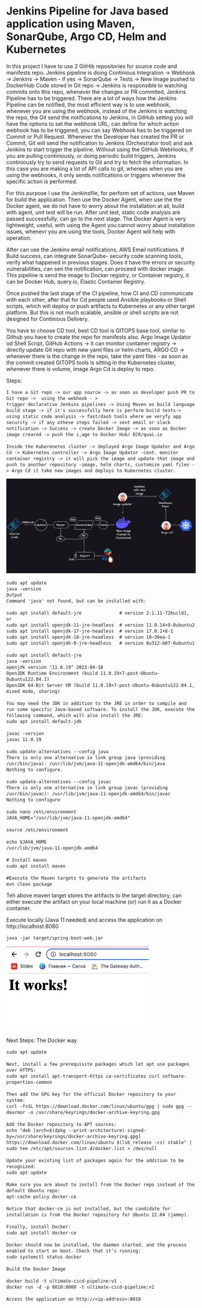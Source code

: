 # Jenkins Pipeline for Java based application using Maven, SonarQube, Argo CD, Helm and Kubernetes

In this project I have to use 2 GitHib repositories for source code and manifests repo.
Jenkins pipeline is doing Continious Integration  -> Webhook -> Jenkins -> Maven - if yes -> SonarQube ->  Tests -> New Image pushed to DockerHub
Code stored in Git repo -> Jenkins is responsible to watching commits onto this repo, whenever the changes or PR commited,
Jenkins Pipeline has to be triggered.
There are a lot of ways how the Jenkins Pipeline can be notified, the most efficient way is to use webhook, whenever you are using
the webhook, instead of the Jenkins is watching the repo, the Git send the notifications to Jenkins, in GitHub setting you will have the options to set the webhook URL, can define for  which action webhook has to be triggered, you can say Webhook has to be triggered on Commit or Pull Request. Whenever the Developer has created the PR or Commit, Git  will send the notification to Jenkins (Orchestrator tool) and ask Jenkins to start trigger the pipeline. Without using the GitHub WebHooks, if you are pulling continiously, or doing periodic build triggers, Jenkins continiously try to send requests to Git and try to fetch the information. 
In this case you are making a lot of API calls to git, whereas when you are using the webhooks, it only sends notifications or triggers whenever the specific action is performed. 

For this purpose I use the Jenkinsfile, for perform set of actions, use Maven for build the application. Then use the Docker Agent,
when use the the Docker agent, we do not have to worry about the installation at all, build with agent, unit test will be run. 
After unit test, static code analysis are passed successfully, can go to the next stage. The Docker Agent is very lightweight, useful, with using the Agent you cannot worry about installation issues, whenevr you are using the tools, Docker Agent will help with operation.

After can use the Jenkins email notifications, AWS Email notifications. If Build success, can integrate SonarQube- security code scanning tools, verify what happened in previous stages. Does it have the errors or security vulnerabilities, can sen the notification, can proceed with docker image. 
This pipeline is send the image to Docker registry, or Container registry, it can be Docker Hub, query.io, Elastic Container Registry.

Once pushed the last stage of the CI pipeline, how CI and CD communicate with each other, after that for Cd people used Ansible playbooks or Shell scripts, which will deploy or push artifacts to Kubernetes or any other target platform. But this is not much scalable, ansible or shell scripts are not designed for Continious Delivery. 

You have to choose CD tool, best CD tool is GITOPS base tool, similar to Github you have to create the repo for manifests also.
Argo Image Updator od Shell Script, GitHub Actions -> it can monitor container registry -> directly update Git repo with new yaml files or helm charts, ARGO CD -> whenever there is the change in the repo, take the yaml files - as soon as the commit created GITOPS tools is sitting in the Kubernetes cluster, whenever there is volume, image Argo Cd is deploy to repo. 

Steps:
```
I have a Git repo -> our app source -> as soon as developer push PR to Git repo ->  using the webhook - > 
trigger declarative Jenkins pipelines -> Using Maven as build language  build stage -> if it's successfully here is perform build tests-> using static code analysis -> fast/dash tools where we veryfy app security -> if any othese steps failed -> sent email or slack notification -> Success -> create Docker Image -> as soon as Docker image creared -> push the i,age to Docker Hub/ ECR/quai.io

Inside the Kuberenetes cluster -> deployed Argo Image Updator and Argo Cd -> Kubernetes controller -> Argo Image Updator -cont. monitor container registry -> it will pick the image and update that image and push to another repository -image, helm charts, customize yaml files -> Argo Cd it take new images and deploys to Kubernetes cluster.
```

![project](pr.png)

```
sudo apt update
java -version
Output
Command 'java' not found, but can be installed with:

sudo apt install default-jre              # version 2:1.11-72build1, or
sudo apt install openjdk-11-jre-headless  # version 11.0.14+9-0ubuntu2
sudo apt install openjdk-17-jre-headless  # version 17.0.2+8-1
sudo apt install openjdk-18-jre-headless  # version 18~36ea-1
sudo apt install openjdk-8-jre-headless   # version 8u312-b07-0ubuntu1

sudo apt install default-jre
java -version
openjdk version "11.0.19" 2023-04-18
OpenJDK Runtime Environment (build 11.0.19+7-post-Ubuntu-0ubuntu122.04.1)
OpenJDK 64-Bit Server VM (build 11.0.19+7-post-Ubuntu-0ubuntu122.04.1, mixed mode, sharing)

You may need the JDK in addition to the JRE in order to compile and run some specific Java-based software. To install the JDK, execute the following command, which will also install the JRE:
sudo apt install default-jdk

javac -version
javac 11.0.19

sudo update-alternatives --config java
There is only one alternative in link group java (providing /usr/bin/java): /usr/lib/jvm/java-11-openjdk-amd64/bin/java
Nothing to configure.

sudo update-alternatives --config javac
There is only one alternative in link group javac (providing /usr/bin/javac): /usr/lib/jvm/java-11-openjdk-amd64/bin/javac
Nothing to configure

sudo nano /etc/environment
JAVA_HOME="/usr/lib/jvm/java-11-openjdk-amd64"

source /etc/environment

echo $JAVA_HOME
/usr/lib/jvm/java-11-openjdk-amd64

# Install maven
sudo apt install maven

#Execute the Maven targets to generate the artifacts
mvn clean package
```

Teh above maven target stores the artifacts to the target directory, can either execute the artifact on your local machine (or) run it as a Docker container.

Execute locally (Java 11 needed) and access the application on http://localhost:8080

```
java -jar target/spring-boot-web.jar
```

![works](works.png)

Next Steps:
The Docker way
```
sudo apt update

Next, install a few prerequisite packages which let apt use packages over HTTPS:
sudo apt install apt-transport-https ca-certificates curl software-properties-common

Then add the GPG key for the official Docker repository to your system:
curl -fsSL https://download.docker.com/linux/ubuntu/gpg | sudo gpg --dearmor -o /usr/share/keyrings/docker-archive-keyring.gpg

Add the Docker repository to APT sources:
echo "deb [arch=$(dpkg --print-architecture) signed-by=/usr/share/keyrings/docker-archive-keyring.gpg] https://download.docker.com/linux/ubuntu $(lsb_release -cs) stable" | sudo tee /etc/apt/sources.list.d/docker.list > /dev/null

Update your existing list of packages again for the addition to be recognized:
sudo apt update

Make sure you are about to install from the Docker repo instead of the default Ubuntu repo:
apt-cache policy docker-ce

Notice that docker-ce is not installed, but the candidate for installation is from the Docker repository for Ubuntu 22.04 (jammy).

Finally, install Docker:
sudo apt install docker-ce

Docker should now be installed, the daemon started, and the process enabled to start on boot. Check that it’s running:
sudo systemctl status docker

Build the Docker Image

docker build -t ultimate-cicd-pipeline:v1 .
docker run -d -p 8010:8080 -t ultimate-cicd-pipeline:v1

Access the application on http://<ip-address>:8010
```


